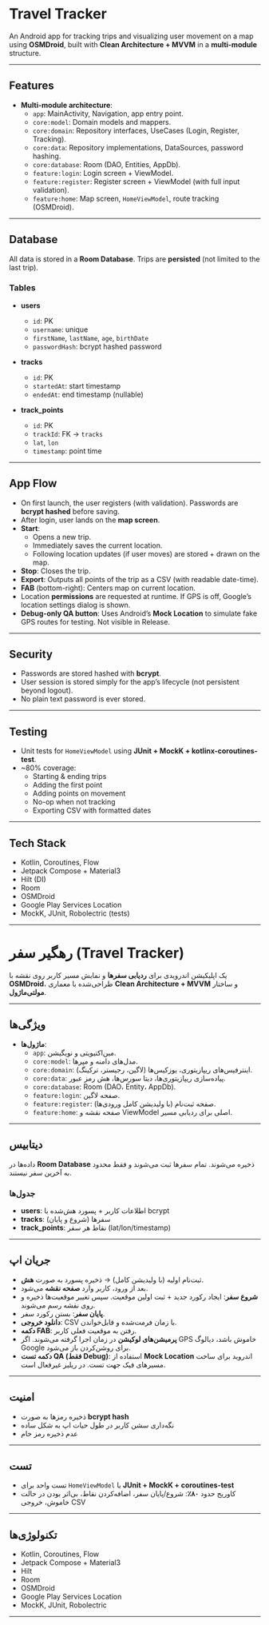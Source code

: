 # Travel Tracker

An Android app for tracking trips and visualizing user movement on a map using **OSMDroid**, built with **Clean Architecture + MVVM** in a **multi-module** structure.

---

## Features
- **Multi-module architecture**:
  - `app`: MainActivity, Navigation, app entry point.
  - `core:model`: Domain models and mappers.
  - `core:domain`: Repository interfaces, UseCases (Login, Register, Tracking).
  - `core:data`: Repository implementations, DataSources, password hashing.
  - `core:database`: Room (DAO, Entities, AppDb).
  - `feature:login`: Login screen + ViewModel.
  - `feature:register`: Register screen + ViewModel (with full input validation).
  - `feature:home`: Map screen, `HomeViewModel`, route tracking (OSMDroid).

---

## Database
All data is stored in a **Room Database**. Trips are **persisted** (not limited to the last trip).

### Tables
- **users**
  - `id`: PK
  - `username`: unique
  - `firstName`, `lastName`, `age`, `birthDate`
  - `passwordHash`: bcrypt hashed password

- **tracks**
  - `id`: PK
  - `startedAt`: start timestamp
  - `endedAt`: end timestamp (nullable)

- **track_points**
  - `id`: PK
  - `trackId`: FK → `tracks`
  - `lat`, `lon`
  - `timestamp`: point time

---

## App Flow
- On first launch, the user registers (with validation). Passwords are **bcrypt hashed** before saving.
- After login, user lands on the **map screen**.
- **Start**:
  - Opens a new trip.
  - Immediately saves the current location.
  - Following location updates (if user moves) are stored + drawn on the map.
- **Stop**: Closes the trip.
- **Export**: Outputs all points of the trip as a CSV (with readable date-time).
- **FAB** (bottom-right): Centers map on current location.
- Location **permissions** are requested at runtime. If GPS is off, Google’s location settings dialog is shown.
- **Debug-only QA button**: Uses Android’s **Mock Location** to simulate fake GPS routes for testing. Not visible in Release.

---

## Security
- Passwords are stored hashed with **bcrypt**.
- User session is stored simply for the app’s lifecycle (not persistent beyond logout).
- No plain text password is ever stored.

---

## Testing
- Unit tests for `HomeViewModel` using **JUnit + MockK + kotlinx-coroutines-test**.
- ~80% coverage:
  - Starting & ending trips
  - Adding the first point
  - Adding points on movement
  - No-op when not tracking
  - Exporting CSV with formatted dates

---

## Tech Stack
- Kotlin, Coroutines, Flow
- Jetpack Compose + Material3
- Hilt (DI)
- Room
- OSMDroid
- Google Play Services Location
- MockK, JUnit, Robolectric (tests)

---

# رهگیر سفر (Travel Tracker)

یک اپلیکیشن اندرویدی برای **ردیابی سفرها** و نمایش مسیر کاربر روی نقشه با **OSMDroid**، طراحی‌شده با معماری **Clean Architecture + MVVM** و ساختار **مولتی‌ماژول**.

---

## ویژگی‌ها
- **ماژول‌ها**:
  - `app`: مین‌اکتیویتی و نویگیشن.
  - `core:model`: مدل‌های دامنه و مپرها.
  - `core:domain`: اینترفیس‌های ریپازیتوری، یوزکیس‌ها (لاگین، رجیستر، ترکینگ).
  - `core:data`: پیاده‌سازی ریپازیتوری‌ها، دیتا سورس‌ها، هش رمز عبور.
  - `core:database`: Room (DAO، Entity، AppDb).
  - `feature:login`: صفحه لاگین.
  - `feature:register`: صفحه ثبت‌نام (با ولیدیشن کامل ورودی‌ها).
  - `feature:home`: صفحه نقشه و ViewModel اصلی برای ردیابی مسیر.

---

## دیتابیس
داده‌ها در **Room Database** ذخیره می‌شوند. تمام سفرها ثبت می‌شوند و فقط محدود به آخرین سفر نیستند.

### جدول‌ها
- **users**: اطلاعات کاربر + پسورد هش‌شده با bcrypt  
- **tracks**: سفرها (شروع و پایان)  
- **track_points**: نقاط هر سفر (lat/lon/timestamp)

---

## جریان اپ
- ثبت‌نام اولیه (با ولیدیشن کامل) → ذخیره پسورد به صورت **هش**.  
- بعد از ورود، کاربر وارد **صفحه نقشه** می‌شود.  
- **شروع سفر**: ایجاد رکورد جدید + ثبت اولین موقعیت. سپس تغییر موقعیت‌ها ذخیره و روی نقشه رسم می‌شوند.  
- **پایان سفر**: بستن رکورد سفر.  
- **دانلود خروجی**: CSV با زمان فرمت‌شده و قابل‌خواندن.  
- **دکمه FAB**: رفتن به موقعیت فعلی کاربر.  
- **پرمیشن‌های لوکیشن** در زمان اجرا گرفته می‌شوند. اگر GPS خاموش باشد، دیالوگ Google برای روشن‌کردن باز می‌شود.  
- **دکمه تست QA (فقط Debug)**: استفاده از **Mock Location** اندروید برای ساخت مسیرهای فیک جهت تست. در ریلیز غیرفعال است.  

---

## امنیت
- ذخیره رمزها به صورت **bcrypt hash**  
- نگه‌داری سشن کاربر در طول حیات اپ به شکل ساده  
- عدم ذخیره رمز خام  

---

## تست
- تست واحد برای `HomeViewModel` با **JUnit + MockK + coroutines-test**  
- کاوریج حدود **۸۰٪**: شروع/پایان سفر، اضافه‌کردن نقاط، بی‌اثر بودن در حالت خاموش، خروجی CSV  

---

## تکنولوژی‌ها
- Kotlin, Coroutines, Flow  
- Jetpack Compose + Material3  
- Hilt  
- Room  
- OSMDroid  
- Google Play Services Location  
- MockK, JUnit, Robolectric  

---
